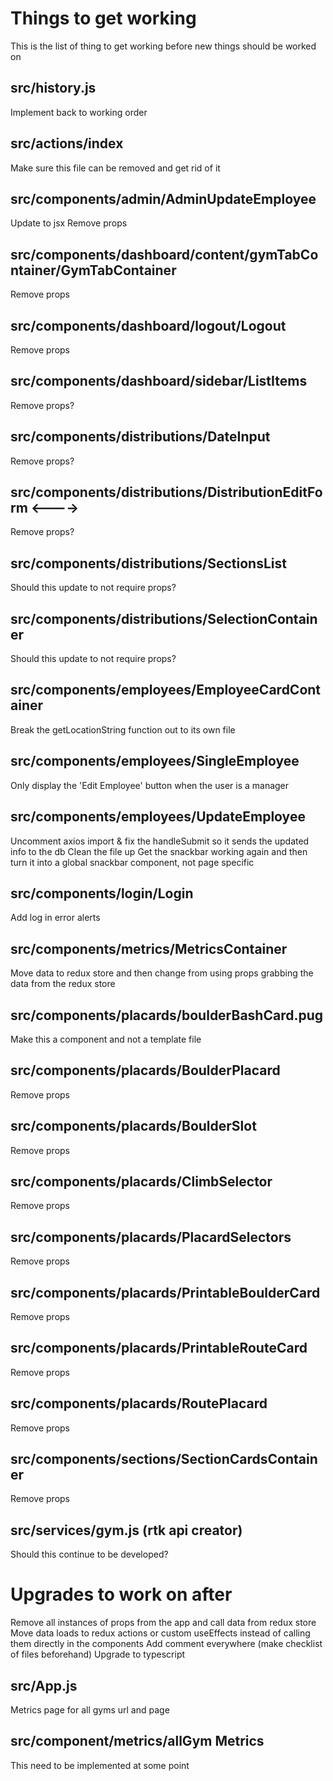 # Things to get working
This is the list of thing to get working before new things should be worked on


  ## src/history.js
  Implement back to working order

  ## src/actions/index
  Make sure this file can be removed and get rid of it

  ## src/components/admin/AdminUpdateEmployee
  Update to jsx
  Remove props
  
  ## src/components/dashboard/content/gymTabContainer/GymTabContainer
  Remove props

  ## src/components/dashboard/logout/Logout
  Remove props

  ## src/components/dashboard/sidebar/ListItems
  Remove props?

  ## src/components/distributions/DateInput
  Remove props?

  ## src/components/distributions/DistributionEditForm  <---->
  Remove props?

  ## src/components/distributions/SectionsList
  Should this update to not require props?

  ## src/components/distributions/SelectionContainer
  Should this update to not require props?

  ## src/components/employees/EmployeeCardContainer
  Break the getLocationString function out to its own file

  ## src/components/employees/SingleEmployee
  Only display the 'Edit Employee' button when the user is a manager

  ## src/components/employees/UpdateEmployee
  Uncomment axios import & fix the handleSubmit so it sends the updated info to the db 
  Clean the file up
  Get the snackbar working again and then turn it into a global snackbar component, not page specific 

  ## src/components/login/Login
  Add log in error alerts

  ## src/components/metrics/MetricsContainer
  Move data to redux store and then change from using props grabbing the data from the redux store

  ## src/components/placards/boulderBashCard.pug
  Make this a component and not a template file

  ## src/components/placards/BoulderPlacard
  Remove props

  ## src/components/placards/BoulderSlot
  Remove props

  ## src/components/placards/ClimbSelector
  Remove props

  ## src/components/placards/PlacardSelectors
  Remove props

  ## src/components/placards/PrintableBoulderCard
  Remove props

  ## src/components/placards/PrintableRouteCard
  Remove props

  ## src/components/placards/RoutePlacard
  Remove props

  ## src/components/sections/SectionCardsContainer
  Remove props

  ## src/services/gym.js (rtk api creator)
  Should this continue to be developed?

# Upgrades to work on after
Remove all instances of props from the app and call data from redux store
Move data loads to redux actions or custom useEffects instead of calling them directly in the components
Add comment everywhere (make checklist of files beforehand)
Upgrade to typescript

  ## src/App.js
  Metrics page for all gyms url and page

  ## src/component/metrics/allGym Metrics
  This need to be implemented at some point